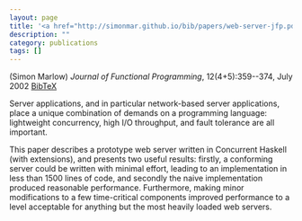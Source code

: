 ```yaml
---
layout: page
title: '<a href="http://simonmar.github.io/bib/papers/web-server-jfp.pdf">Developing a high-performance web server in {C}oncurrent {H}askell</a>'
description: ""
category: publications
tags: []
---
```

(Simon Marlow) *Journal of Functional Programming*, 12(4+5):359--374, July 2002 <a href="webserverjfp.bib">BibTeX</a>

Server applications, and in particular network-based server
applications, place a unique combination of demands on a programming
language: lightweight concurrency, high I/O throughput, and fault
tolerance are all important.

This paper describes a prototype web server written in Concurrent
Haskell (with extensions), and presents two useful results: firstly, a
conforming server could be written with minimal effort, leading to an
implementation in less than 1500 lines of code, and secondly the naive
implementation produced reasonable performance.  Furthermore, making
minor modifications to a few time-critical components improved
performance to a level acceptable for anything but the most heavily
loaded web servers.
